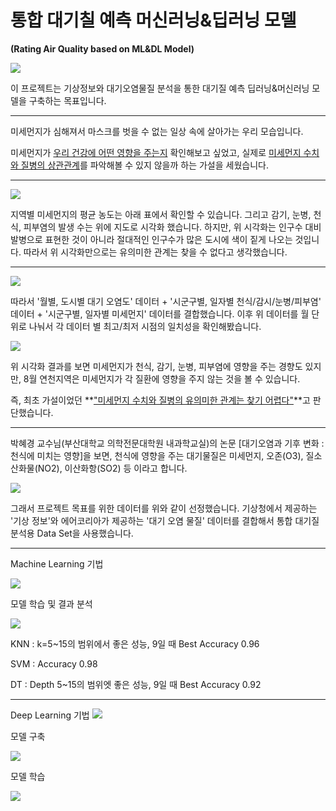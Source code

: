 # 통합 대기칠 예측 머신러닝&딥러닝 모델

**(Rating Air Quality  based on ML&DL Model)**



<img src='./img/fine_dust_img_01.png'>

이 프로젝트는 기상정보와 대기오염물질 분석을 통한 대기질 예측 딥러닝&머신러닝 모델을 구축하는 목표입니다.



<hr>

미세먼지가 심해져서 마스크를 벗을 수 없는 일상 속에 살아가는 우리 모습입니다.

미세먼지가 <u>우리 건강에 어떤 영향을 주는지</u> 확인해보고 싶었고, 실제로 <u>미세먼지 수치와 질병의 상관관계</u>를 파악해볼 수 있지 않을까 하는 가설을 세웠습니다.



<hr>

<img src='./img/fine_dust_img_02.png'>

지역별 미세먼지의 평균 농도는 아래 표에서 확인할 수 있습니다. 그리고 감기, 눈병, 천식, 피부염의 발생 수는 위에 지도로 시각화 했습니다. 하지만, 위 시각화는 인구수 대비 발병으로 표현한 것이 아니라 절대적인 인구수가 많은 도시에 색이 짙게 나오는 것입니다. 따라서 위 시각화만으로는 유의미한 관계는 찾을 수 없다고 생각했습니다.



<hr>

<img src='./img/fine_dust_img_03.png'>

따라서 '월별, 도시별 대기 오염도' 데이터 + '시군구별, 일자별 천식/감시/눈병/피부염' 데이터 + '시군구별, 일자별 미세먼지' 데이터를 결합했습니다. 이후 위 데이터를 월 단위로 나눠서 각 데이터 별 최고/최저 시점의 일치성을 확인해봤습니다.



<img src='./img/fine_dust_img_04.png'>

위 시각화 결과를 보면 미세먼지가 천식, 감기, 눈병, 피부염에 영향을 주는 경향도 있지만, 8월 연천지역은 미세먼지가 각 질환에 영향을 주지 않는 것을 볼 수 있습니다.

즉, 최초 가설이었던 **<u>"미세먼지 수치와 질병의 유의미한 관계는 찾기 어렵다"</u>**고 판단했습니다.



<hr>

박혜경 교수님(부산대학교 의학전문대학원 내과학교실)의 논문 [대기오염과 기후 변화 : 천식에 미치는 영향]을 보면, 천식에 영향을 주는 대기물질은 미세먼지, 오존(O3), 질소산화물(NO2), 이산화항(SO2) 등 이라고 합니다.



<img src='./img/fine_dust_img_05.png'>

그래서 프로젝트 목표를 위한 데이터를 위와 같이 선정했습니다. 기상청에서 제공하는 '기상 정보'와 에어코리아가 제공하는 '대기 오염 물질' 데이터를 결합해서 통합 대기질 분석용 Data Set을 사용했습니다.



<hr>

Machine Learning 기법



<img src='./img/fine_dust_img_06.png'>



모델 학습 및 결과 분석

<img src='./img/fine_dust_img_07.png'>

KNN : k=5~15의 범위에서 좋은 성능, 9일 때 Best Accuracy 0.96

SVM : Accuracy 0.98

DT : Depth 5~15의 범위엣 좋은 성능, 9일 때 Best Accuracy 0.92



<hr>
Deep Learning 기법



<img src='./img/fine_dust_img_08.png'>



모델 구축

<img src='./img/fine_dust_img_09.png'>



모델 학습

<img src='./img/fine_dust_img_10.png'>

